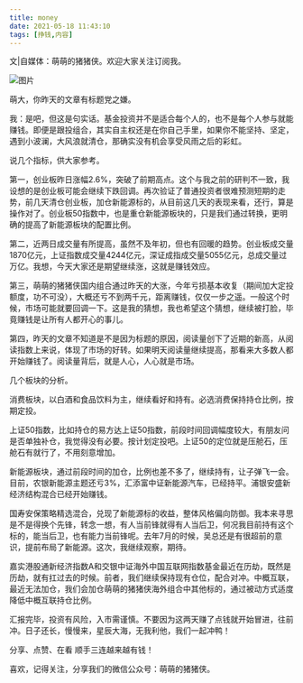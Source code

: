 ```yaml
---
title: money
date: 2021-05-18 11:43:10
tags: [挣钱,内容]
---
```



文|自媒体：萌萌的猪猪侠。欢迎大家关注订阅我。



![图片](https://mmbiz.qpic.cn/mmbiz_jpg/3ue3ibjeAauKnicZA7hslOibsCKWOKicpDNtYTJZbaMJZIdToLovAA9JdZiaQIs7NTJVyQHQVJDicET47HcRE0bs0ZEA/640?wx_fmt=jpeg&wxfrom=5&wx_lazy=1&wx_co=1)

萌大，你昨天的文章有标题党之嫌。

我：是吧，但这是句实话。基金投资并不是适合每个人的，也不是每个人参与就能赚钱。即便是跟投组合，其实自主权还是在你自己手里，如果你不能坚持、坚定，遇到小波澜，大风浪就清仓，那确实没有机会享受风雨之后的彩虹。



说几个指标，供大家参考。

第一，创业板昨日涨幅2.6%，突破了前期高点。这个与我之前的研判不一致，我设想的是创业板可能会继续下跌回调。再次验证了普通投资者很难预测短期的走势，前几天清仓创业板，加仓新能源标的，从目前这几天的表现来看，还行，算是操作对了。创业板50指数中，也是重仓新能源板块的，只是我们通过转换，更明确的提高了新能源板块的配置比例。



第二，近两日成交量有所提高，虽然不及年初，但也有回暖的趋势。创业板成交量1870亿元，上证指数成交量4244亿元，深证成指成交量5055亿元，总成交量过万亿。我想，今天大家还是期望继续涨，这就是赚钱效应。



第三，萌萌的猪猪侠国内组合通过昨天的大涨，今年亏损基本收复（期间加大定投额度，功不可没），大概还亏不到两千元，距离赚钱，仅仅一步之遥。一般这个时候，市场可能就要回调一下。这是我的猜想，我也希望这个猜想，继续被打脸，毕竟赚钱是让所有人都开心的事儿。



第四，昨天的文章不知道是不是因为标题的原因，阅读量创下了近期的新高，从阅读指数上来说，体现了市场的好转。如果明天阅读量继续提高，那看来大多数人都开始赚钱了。阅读量背后，就是人心，人心就是市场。



几个板块的分析。

消费板块，以白酒和食品饮料为主，继续看好和持有。必选消费保持持仓比例，按期定投。

上证50指数，比如持仓的易方达上证50指数，前段时间回调幅度较大，有朋友问是否单独补仓，我觉得没有必要。按计划定投吧。上证50的定位就是压舱石，压舱石有就行了，不用刻意增加。

新能源板块，通过前段时间的加仓，比例也差不多了，继续持有，让子弹飞一会。目前，农银新能源主题还亏3%，汇添富中证新能源汽车，已经持平。浦银安盛新经济结构混合已经开始赚钱。



国寿安保策略精选混合，兑现了新能源标的收益，整体风格偏向防御。我本来寻思是不是得换个先锋，转念一想，有人当前锋就得有人当后卫，何况我目前持有这个标的，能当后卫，也有能力当前锋呢。去年7月的时候，吴总还是有很超前的意识，提前布局了新能源。这次，我继续观察，期待。

嘉实港股通新经济指数A和交银中证海外中国互联网指数基金最近在历劫，既然是历劫，就有扛过去的时候。前者，我们继续保持现有仓位，配合对冲。中概互联，最近无法加仓，我们会加仓萌萌的猪猪侠海外组合中其他标的，通过被动方式适度降低中概互联持仓比例。

汇报完毕，投资有风险，入市需谨慎。不要因为这两天赚了点钱就开始冒进，往前冲。日子还长，慢慢来，星辰大海，无我利他，我们一起冲鸭！

分享、点赞、在看 顺手三连越来越有钱！

喜欢，记得关注，分享我们的微信公众号：萌萌的猪猪侠。